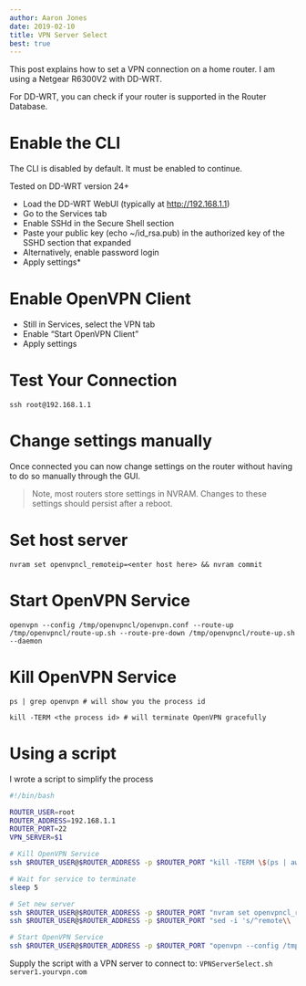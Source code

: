 ```yaml
---
author: Aaron Jones
date: 2019-02-10
title: VPN Server Select
best: true
---
```


This post explains how to set a VPN connection on a home router. I am using a Netgear R6300V2 with DD-WRT.

For DD-WRT, you can check if your router is supported in the Router Database.

# Enable the CLI

The CLI is disabled by default. It must be enabled to continue.

Tested on DD-WRT version 24+

* Load the DD-WRT WebUI (typically at http://192.168.1.1)
* Go to the Services tab
* Enable SSHd in the Secure Shell section
* Paste your public key (echo ~/id_rsa.pub) in the authorized key of the SSHD section that expanded
* Alternatively, enable password login
* Apply settings*

# Enable OpenVPN Client

* Still in Services, select the VPN tab
* Enable “Start OpenVPN Client”
* Apply settings

# Test Your Connection

`ssh root@192.168.1.1`

# Change settings manually

Once connected you can now change settings on the router without having to do so manually through the GUI.

> Note, most routers store settings in NVRAM. Changes to these settings should persist after a reboot.

# Set host server

`nvram set openvpncl_remoteip=<enter host here> && nvram commit`

# Start OpenVPN Service

`openvpn --config /tmp/openvpncl/openvpn.conf --route-up /tmp/openvpncl/route-up.sh --route-pre-down /tmp/openvpncl/route-up.sh --daemon`

# Kill OpenVPN Service

`ps | grep openvpn # will show you the process id`

`kill -TERM <the process id> # will terminate OpenVPN gracefully`

# Using a script

I wrote a script to simplify the process

```bash
#!/bin/bash

ROUTER_USER=root
ROUTER_ADDRESS=192.168.1.1
ROUTER_PORT=22
VPN_SERVER=$1

# Kill OpenVPN Service
ssh $ROUTER_USER@$ROUTER_ADDRESS -p $ROUTER_PORT "kill -TERM \$(ps | awk '/[o]penvpn/ {print \$1}')"

# Wait for service to terminate
sleep 5

# Set new server
ssh $ROUTER_USER@$ROUTER_ADDRESS -p $ROUTER_PORT "nvram set openvpncl_remoteip=$VPN_SERVER && nvram commit"
ssh $ROUTER_USER@$ROUTER_ADDRESS -p $ROUTER_PORT "sed -i 's/^remote\\ .*/remote $1 1194/' /tmp/openvpncl/openvpn.conf"

# Start OpenVPN Service
ssh $ROUTER_USER@$ROUTER_ADDRESS -p $ROUTER_PORT "openvpn --config /tmp/openvpncl/openvpn.conf --route-up /tmp/openvpncl/route-up.sh --route-pre-down /tmp/openvpncl/route-up.sh --daemon"
```

Supply the script with a VPN server to connect to:
`VPNServerSelect.sh server1.yourvpn.com`
